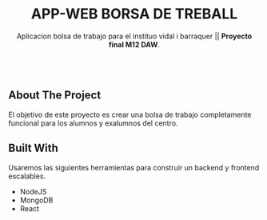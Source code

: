
<div align="center">
  <h1>APP-WEB BORSA DE TREBALL</h1>
  <p>
    Aplicacion bolsa de trabajo para el instituo vidal i barraquer || <b>Proyecto final M12 DAW</b>.
    <br />
    <br />
    <br />
    <br />
  </p>

</div>

<!-- BUILT WITH -->

## About The Project

El objetivo de este proyecto es crear una bolsa de trabajo completamente funcional para los alumnos y exalumnos del centro. 

<!-- BUILT WITH -->

## Built With

Usaremos las siguientes herramientas para construir un backend y frontend escalables. 

-   NodeJS
-   MongoDB
-   React


